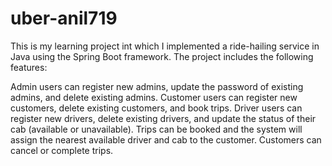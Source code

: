 # uber-anil719


This is my learning project int which I implemented a ride-hailing service in Java using the Spring Boot framework. The project includes the following features:

Admin users can register new admins, update the password of existing admins, and delete existing admins.
Customer users can register new customers, delete existing customers, and book trips.
Driver users can register new drivers, delete existing drivers, and update the status of their cab (available or unavailable).
Trips can be booked and the system will assign the nearest available driver and cab to the customer.
Customers can cancel or complete trips.
